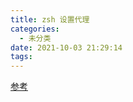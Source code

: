 ```yaml
---
title: zsh 设置代理
categories:
  - 未分类
date: 2021-10-03 21:29:14
tags:
---
```


[参考](https://blog.csdn.net/weixin_44259233/article/details/108403620)